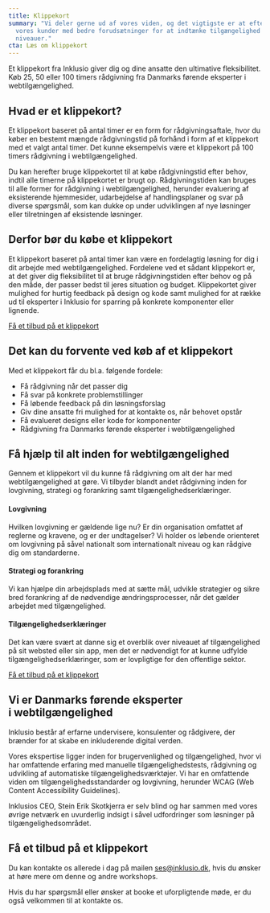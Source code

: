```yaml
---
title: Klippekort
summary: "Vi deler gerne ud af vores viden, og det vigtigste er at efterlade
  vores kunder med bedre forudsætninger for at indtænke tilgængelighed på alle
  niveauer."
cta: Læs om klippekort
---
```


<p>Et klippekort fra Inklusio giver dig og dine ansatte den ultimative fleksibilitet. Køb 25, 50 eller 100 timers rådgivning fra Danmarks førende eksperter i webtilgængelighed.</p>

## Hvad er et klippekort? 

<p>Et klippekort baseret på antal timer er en form for rådgivningsaftale, hvor du køber en bestemt mængde rådgivningstid på forhånd i form af et klippekort med et valgt antal timer. Det kunne eksempelvis være et klippekort på 100 timers rådgivning i webtilgængelighed.</p>

<p>Du kan herefter bruge klippekortet til at købe rådgivningstid efter behov, indtil alle timerne på klippekortet er brugt op. Rådgivningstiden kan bruges til alle former for rådgivning i webtilgængelighed, herunder evaluering af eksisterende hjemmesider, udarbejdelse af handlingsplaner og svar på diverse spørgsmål, som kan dukke op under udviklingen af nye løsninger eller tilretningen af eksistende løsninger.</p>

## Derfor bør du købe et klippekort
<p>Et klippekort baseret på antal timer kan være en fordelagtig løsning for dig i dit arbejde med webtilgængelighed. Fordelene ved et sådant klippekort er, at det giver dig fleksibilitet til at bruge rådgivningstiden efter behov og på den måde, der passer bedst til jeres situation og budget. Klippekortet giver mulighed for hurtig feedback på design og kode samt mulighed for at række ud til eksperter i Inklusio for sparring på konkrete komponenter eller lignende.</p>

<a href="#CTA" class="btn btn-primary">Få et tilbud på et klippekort</a>

## Det kan du forvente ved køb af et klippekort 
Med et klippekort får du bl.a. følgende fordele: 

* Få rådgivning når det passer dig
* Få svar på konkrete problemstillinger
* Få løbende feedback på din løsningsforslag
* Giv dine ansatte fri mulighed for at kontakte os, når behovet opstår
* Få evalueret designs eller kode for komponenter 
* Rådgivning fra Danmarks førende eksperter i webtilgængelighed  


## Få hjælp til alt inden for webtilgængelighed 
<p>Gennem et klippekort vil du kunne få rådgivning om alt der har med webtilgængelighed at gøre. Vi tilbyder blandt andet rådgivning inden for lovgivning, strategi og forankring samt tilgængelighedserklæringer.</p>

#### Lovgivning 
<p>Hvilken lovgivning er gældende lige nu? Er din organisation omfattet af reglerne og kravene, og er der undtagelser? Vi holder os løbende orienteret om lovgivning på såvel nationalt som internationalt niveau og kan rådgive dig om standarderne.</p>

#### Strategi og forankring
<p>Vi kan hjælpe din arbejdsplads med at sætte mål, udvikle strategier og sikre bred forankring af de nødvendige ændringsprocesser, når det gælder arbejdet med tilgængelighed.</p>

#### Tilgængelighedserklæringer
<p>Det kan være svært at danne sig et overblik over niveauet af tilgængelighed på sit websted eller sin app, men det er nødvendigt for at kunne udfylde tilgængelighedserklæringer, som er lovpligtige for den offentlige sektor.</p>

<a href="#CTA" class="btn btn-primary">Få et tilbud på et klippekort</a>

## Vi er Danmarks førende eksperter <br> i webtilgængelighed  
<p>Inklusio består af erfarne undervisere, konsulenter og rådgivere, der brænder for at skabe en inkluderende digital verden.</p> 

<p>Vores ekspertise ligger inden for brugervenlighed og tilgængelighed, hvor vi har omfattende erfaring med manuelle tilgængelighedstests, rådgivning og udvikling af automatiske tilgængelighedsværktøjer. Vi har en omfattende viden om tilgængelighedsstandarder og lovgivning, herunder WCAG (Web Content Accessibility Guidelines). </p> 

<p>Inklusios CEO, Stein Erik Skotkjerra er selv blind og har sammen med vores øvrige netværk en uvurderlig indsigt i såvel udfordringer som løsninger på tilgængelighedsområdet.</p>


## <a id="CTA"></a>Få et tilbud på et klippekort
<p>Du kan kontakte os allerede i dag på mailen <a href="mailto:info@inklusio.dk">ses@inklusio.dk</a>, hvis du ønsker at høre mere om denne og andre workshops.</p> 

<p>Hvis du har spørgsmål eller ønsker at booke et uforpligtende møde, er du også velkommen til at kontakte os.</p>
